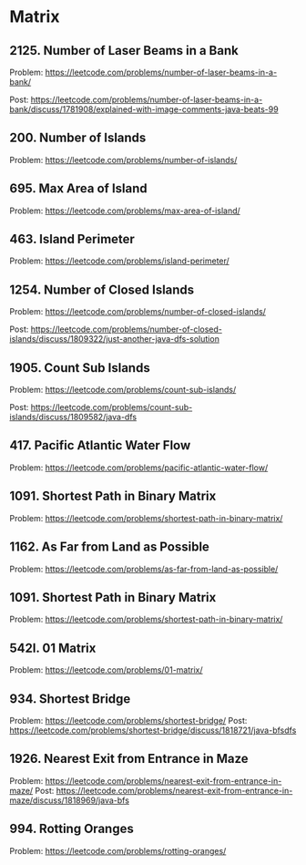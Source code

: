 # Matrix

## 2125. Number of Laser Beams in a Bank

Problem: https://leetcode.com/problems/number-of-laser-beams-in-a-bank/

Post: https://leetcode.com/problems/number-of-laser-beams-in-a-bank/discuss/1781908/explained-with-image-comments-java-beats-99

## 200. Number of Islands

Problem: https://leetcode.com/problems/number-of-islands/

## 695. Max Area of Island

Problem: https://leetcode.com/problems/max-area-of-island/

## 463. Island Perimeter

Problem: https://leetcode.com/problems/island-perimeter/

## 1254. Number of Closed Islands

Problem: https://leetcode.com/problems/number-of-closed-islands/

Post: https://leetcode.com/problems/number-of-closed-islands/discuss/1809322/just-another-java-dfs-solution

## 1905. Count Sub Islands

Problem: https://leetcode.com/problems/count-sub-islands/

Post: https://leetcode.com/problems/count-sub-islands/discuss/1809582/java-dfs

## 417. Pacific Atlantic Water Flow

Problem: https://leetcode.com/problems/pacific-atlantic-water-flow/

## 1091. Shortest Path in Binary Matrix

Problem: https://leetcode.com/problems/shortest-path-in-binary-matrix/

## 1162. As Far from Land as Possible

Problem: https://leetcode.com/problems/as-far-from-land-as-possible/

## 1091. Shortest Path in Binary Matrix

Problem: https://leetcode.com/problems/shortest-path-in-binary-matrix/

## 542l. 01 Matrix

Problem: https://leetcode.com/problems/01-matrix/

## 934. Shortest Bridge

Problem: https://leetcode.com/problems/shortest-bridge/
Post: https://leetcode.com/problems/shortest-bridge/discuss/1818721/java-bfsdfs

## 1926. Nearest Exit from Entrance in Maze

Problem: https://leetcode.com/problems/nearest-exit-from-entrance-in-maze/
Post: https://leetcode.com/problems/nearest-exit-from-entrance-in-maze/discuss/1818969/java-bfs

## 994. Rotting Oranges

Problem: https://leetcode.com/problems/rotting-oranges/
